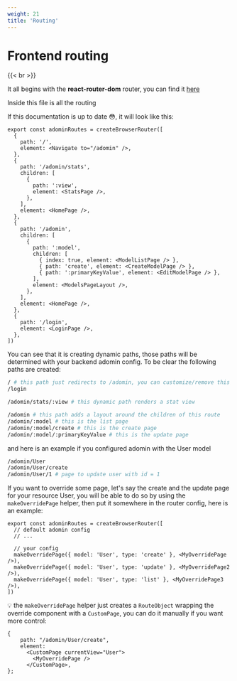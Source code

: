 ```yaml
---
weight: 21
title: 'Routing'
---
```


# Frontend routing

{{< br >}}

It all begins with the **react-router-dom** router, you can find it [here](https://github.com/galadrimteam/adomin-frontend/blob/main/src/router.tsx)

Inside this file is all the routing

If this documentation is up to date 😳, it will look like this:

```tsx
export const adominRoutes = createBrowserRouter([
  {
    path: '/',
    element: <Navigate to="/adomin" />,
  },
  {
    path: '/adomin/stats',
    children: [
      {
        path: ':view',
        element: <StatsPage />,
      },
    ],
    element: <HomePage />,
  },
  {
    path: '/adomin',
    children: [
      {
        path: ':model',
        children: [
          { index: true, element: <ModelListPage /> },
          { path: 'create', element: <CreateModelPage /> },
          { path: ':primaryKeyValue', element: <EditModelPage /> },
        ],
        element: <ModelsPageLayout />,
      },
    ],
    element: <HomePage />,
  },
  {
    path: '/login',
    element: <LoginPage />,
  },
])
```

You can see that it is creating dynamic paths, those paths will be determined with your backend adomin config.
To be clear the following paths are created:

```bash
/ # this path just redirects to /adomin, you can customize/remove this behaviour if you don't like it
/login

/adomin/stats/:view # this dynamic path renders a stat view

/adomin # this path adds a layout around the children of this route
/adomin/:model # this is the list page
/adomin/:model/create # this is the create page
/adomin/:model/:primaryKeyValue # this is the update page
```

and here is an example if you configured adomin with the User model

```bash
/adomin/User
/adomin/User/create
/adomin/User/1 # page to update user with id = 1
```

If you want to override some page, let's say the create and the update page for your resource User, you will be able to do so by using the `makeOverridePage` helper, then put it somewhere in the router config, here is an example:

```tsx
export const adominRoutes = createBrowserRouter([
  // default adomin config
  // ...

  // your config
  makeOverridePage({ model: 'User', type: 'create' }, <MyOverridePage />),
  makeOverridePage({ model: 'User', type: 'update' }, <MyOverridePage2 />),
  makeOverridePage({ model: 'User', type: 'list' }, <MyOverridePage3 />),
])
```

💡 the `makeOverridePage` helper just creates a `RouteObject` wrapping the override component with a `CustomPage`, you can do it manually if you want more control:

```tsx
{
	path: "/adomin/User/create",
	element:
	  <CustomPage currentView="User">
	    <MyOverridePage />
	  </CustomPage>,
};
```
